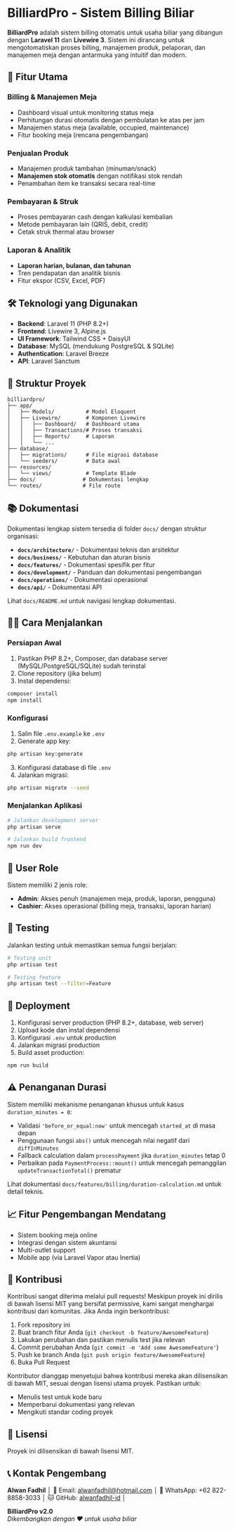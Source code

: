 # BilliardPro - Sistem Billing Biliar

**BilliardPro** adalah sistem billing otomatis untuk usaha biliar yang dibangun dengan **Laravel 11** dan **Livewire 3**. Sistem ini dirancang untuk mengotomatiskan proses billing, manajemen produk, pelaporan, dan manajemen meja dengan antarmuka yang intuitif dan modern.

## 🚀 Fitur Utama

### Billing & Manajemen Meja
- Dashboard visual untuk monitoring status meja
- Perhitungan durasi otomatis dengan pembulatan ke atas per jam
- Manajemen status meja (available, occupied, maintenance)
- Fitur booking meja (rencana pengembangan)

### Penjualan Produk
- Manajemen produk tambahan (minuman/snack)
- **Manajemen stok otomatis** dengan notifikasi stok rendah
- Penambahan item ke transaksi secara real-time

### Pembayaran & Struk
- Proses pembayaran cash dengan kalkulasi kembalian
- Metode pembayaran lain (QRIS, debit, credit)
- Cetak struk thermal atau browser

### Laporan & Analitik
- **Laporan harian, bulanan, dan tahunan**
- Tren pendapatan dan analitik bisnis
- Fitur ekspor (CSV, Excel, PDF)

## 🛠️ Teknologi yang Digunakan

- **Backend**: Laravel 11 (PHP 8.2+)
- **Frontend**: Livewire 3, Alpine.js
- **UI Framework**: Tailwind CSS + DaisyUI
- **Database**: MySQL (mendukung PostgreSQL & SQLite)
- **Authentication**: Laravel Breeze
- **API**: Laravel Sanctum

## 📁 Struktur Proyek

```
billiardpro/
├── app/
│   ├── Models/          # Model Eloquent
│   ├── Livewire/        # Komponen Livewire
│   │   ├── Dashboard/   # Dashboard utama
│   │   ├── Transactions/# Proses transaksi
│   │   ├── Reports/     # Laporan
│   │   └── ...
├── database/
│   ├── migrations/      # File migrasi database
│   └── seeders/         # Data awal
├── resources/
│   └── views/           # Template Blade
├── docs/               # Dokumentasi lengkap
└── routes/             # File route
```

## 📚 Dokumentasi

Dokumentasi lengkap sistem tersedia di folder `docs/` dengan struktur organisasi:

- **`docs/architecture/`** - Dokumentasi teknis dan arsitektur
- **`docs/business/`** - Kebutuhan dan aturan bisnis  
- **`docs/features/`** - Dokumentasi spesifik per fitur
- **`docs/development/`** - Panduan dan dokumentasi pengembangan
- **`docs/operations/`** - Dokumentasi operasional
- **`docs/api/`** - Dokumentasi API

Lihat `docs/README.md` untuk navigasi lengkap dokumentasi.

## 🏃‍♂️ Cara Menjalankan

### Persiapan Awal
1. Pastikan PHP 8.2+, Composer, dan database server (MySQL/PostgreSQL/SQLite) sudah terinstal
2. Clone repository (jika belum)
3. Instal dependensi:

```bash
composer install
npm install
```

### Konfigurasi
1. Salin file `.env.example` ke `.env`
2. Generate app key:
```bash
php artisan key:generate
```
3. Konfigurasi database di file `.env`
4. Jalankan migrasi:
```bash
php artisan migrate --seed
```

### Menjalankan Aplikasi
```bash
# Jalankan development server
php artisan serve

# Jalankan build frontend
npm run dev
```

## 🔐 User Role

Sistem memiliki 2 jenis role:
- **Admin**: Akses penuh (manajemen meja, produk, laporan, pengguna)
- **Cashier**: Akses operasional (billing meja, transaksi, laporan harian)

## 🧪 Testing

Jalankan testing untuk memastikan semua fungsi berjalan:
```bash
# Testing unit
php artisan test

# Testing feature
php artisan test --filter=Feature
```

## 🚀 Deployment

1. Konfigurasi server production (PHP 8.2+, database, web server)
2. Upload kode dan instal dependensi
3. Konfigurasi `.env` untuk production
4. Jalankan migrasi production
5. Build asset production:
```bash
npm run build
```

## ⚠️ Penanganan Durasi

Sistem memiliki mekanisme penanganan khusus untuk kasus `duration_minutes = 0`:

- Validasi `'before_or_equal:now'` untuk mencegah `started_at` di masa depan
- Penggunaan fungsi `abs()` untuk mencegah nilai negatif dari `diffInMinutes`
- Fallback calculation dalam `processPayment` jika `duration_minutes` tetap 0
- Perbaikan pada `PaymentProcess::mount()` untuk mencegah pemanggilan `updateTransactionTotal()` prematur

Lihat dokumentasi `docs/features/billing/duration-calculation.md` untuk detail teknis.

## 📈 Fitur Pengembangan Mendatang

- Sistem booking meja online
- Integrasi dengan sistem akuntansi
- Multi-outlet support
- Mobile app (via Laravel Vapor atau Inertia)

## 🤝 Kontribusi

Kontribusi sangat diterima melalui pull requests! Meskipun proyek ini dirilis di bawah lisensi MIT yang bersifat permissive, kami sangat menghargai kontribusi dari komunitas. Jika Anda ingin berkontribusi:

1. Fork repository ini
2. Buat branch fitur Anda (`git checkout -b feature/AwesomeFeature`)
3. Lakukan perubahan dan pastikan menulis test jika relevan
4. Commit perubahan Anda (`git commit -m 'Add some AwesomeFeature'`)
5. Push ke branch Anda (`git push origin feature/AwesomeFeature`)
6. Buka Pull Request

Kontributor dianggap menyetujui bahwa kontribusi mereka akan dilisensikan di bawah MIT, sesuai dengan lisensi utama proyek. Pastikan untuk:
- Menulis test untuk kode baru
- Memperbarui dokumentasi yang relevan
- Mengikuti standar coding proyek

## 📄 Lisensi

Proyek ini dilisensikan di bawah lisensi MIT.

## 📞 Kontak Pengembang                                                                                               
**Alwan Fadhil**                                                                                                      │
📧 Email: alwanfadhil@hotmail.com                                                                                     │
📱 WhatsApp: +62 822-8858-3033                                                                                        │
🐱 GitHub: [alwanfadhil-id](https://github.com/alwanfadhil-id)                                                        │
                    

**BilliardPro v2.0**  
*Dikembangkan dengan ❤️ untuk usaha biliar*
